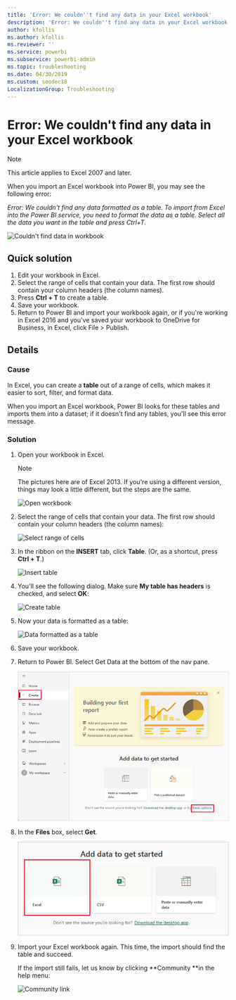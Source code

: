 ```yaml
---
title: 'Error: We couldn''t find any data in your Excel workbook'
description: 'Error: We couldn''t find any data in your Excel workbook'
author: kfollis
ms.author: kfollis
ms.reviewer: ''
ms.service: powerbi
ms.subservice: powerbi-admin
ms.topic: troubleshooting
ms.date: 04/30/2019
ms.custom: seodec18
LocalizationGroup: Troubleshooting
---
```

# Error: We couldn't find any data in your Excel workbook

>[!NOTE]  
>This article applies to Excel 2007 and later.

When you import an Excel workbook into Power BI, you may see the following error:

*Error: We couldn't find any data formatted as a table. To import from Excel into the Power BI service, you need to format the data as a table. Select all the data you want in the table and press Ctrl+T.*

![Couldn't find data in workbook](media/service-admin-troubleshoot-excel-workbook-data/power-bi-we-couldnt-find-any-data.png)

## Quick solution
1. Edit your workbook in Excel.
2. Select the range of cells that contain your data. The first row should contain your column headers (the column names).
3. Press **Ctrl + T** to create a table.
4. Save your workbook.
5. Return to Power BI and import your workbook again, or if you're working in Excel 2016 and you've saved your workbook to OneDrive for Business, in Excel, click File > Publish.

## Details
### Cause
In Excel, you can create a **table** out of a range of cells, which makes it easier to sort, filter, and format data.

When you import an Excel workbook, Power BI looks for these tables and imports them into a dataset; if it doesn't find any tables, you'll see this error message.

### Solution
1. Open your workbook in Excel. 
    >[!NOTE]
    >The pictures here are of Excel 2013. If you're using a different version, things may look a little different, but the steps are the same.
    
    ![Open workbook](media/service-admin-troubleshoot-excel-workbook-data/power-bi-troubleshoot-excel-worksheet-1.png)
2. Select the range of cells that contain your data. The first row should contain your column headers (the column names):
   
    ![Select range of cells](media/service-admin-troubleshoot-excel-workbook-data/power-bi-troubleshoot-excel-worksheet-2.png)
3. In the ribbon on the **INSERT** tab, click **Table**. (Or, as a shortcut, press **Ctrl + T**.)
   
    ![Insert table](media/service-admin-troubleshoot-excel-workbook-data/power-bi-troubleshoot-excel-worksheet-3.png)
4. You'll see the following dialog. Make sure **My table has headers** is checked, and select **OK**:
   
    ![Create table](media/service-admin-troubleshoot-excel-workbook-data/power-bi-troubleshoot-excel-create-table.png)
5. Now your data is formatted as a table:
   
    ![Data formatted as a table](media/service-admin-troubleshoot-excel-workbook-data/power-bi-troubleshoot-excel-table.png)
6. Save your workbook.
7. Return to Power BI. Select Get Data at the bottom of the nav pane.
   
    ![Get data](media/service-admin-troubleshoot-excel-workbook-data/power-bi-get-data.png)
8. In the **Files** box, select **Get**.
   
    ![Get files](media/service-admin-troubleshoot-excel-workbook-data/power-bi-get-files.png)
9. Import your Excel workbook again. This time, the import should find the table and succeed.
   
    If the import still fails, let us know by clicking **Community **in the help menu:
   
    ![Community link](media/service-admin-troubleshoot-excel-workbook-data/power-bi-question-menu-community.png)
